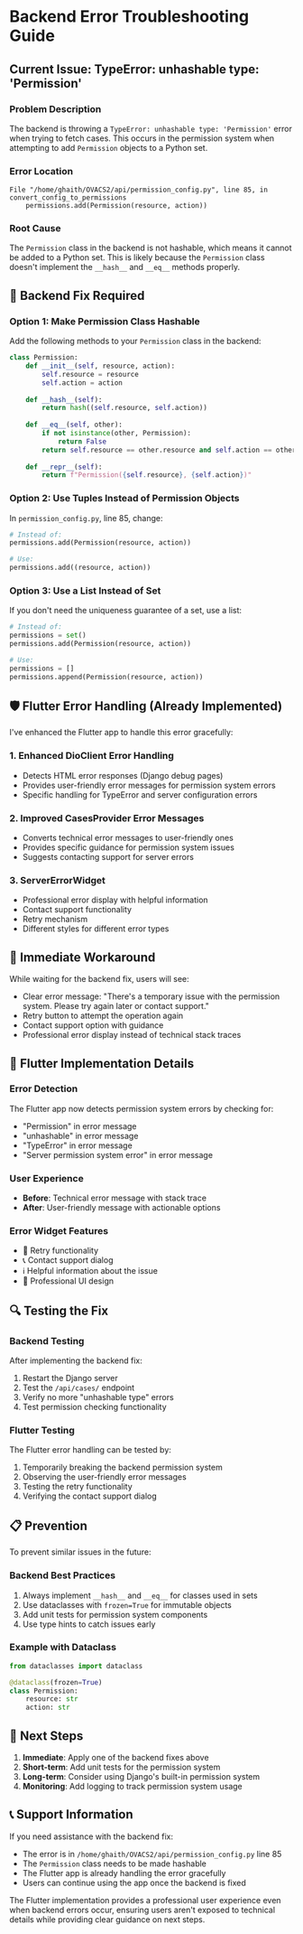 # Backend Error Troubleshooting Guide

## Current Issue: TypeError: unhashable type: 'Permission'

### Problem Description
The backend is throwing a `TypeError: unhashable type: 'Permission'` error when trying to fetch cases. This occurs in the permission system when attempting to add `Permission` objects to a Python set.

### Error Location
```
File "/home/ghaith/OVACS2/api/permission_config.py", line 85, in convert_config_to_permissions
    permissions.add(Permission(resource, action))
```

### Root Cause
The `Permission` class in the backend is not hashable, which means it cannot be added to a Python set. This is likely because the `Permission` class doesn't implement the `__hash__` and `__eq__` methods properly.

## 🔧 Backend Fix Required

### Option 1: Make Permission Class Hashable
Add the following methods to your `Permission` class in the backend:

```python
class Permission:
    def __init__(self, resource, action):
        self.resource = resource
        self.action = action
    
    def __hash__(self):
        return hash((self.resource, self.action))
    
    def __eq__(self, other):
        if not isinstance(other, Permission):
            return False
        return self.resource == other.resource and self.action == other.action
    
    def __repr__(self):
        return f"Permission({self.resource}, {self.action})"
```

### Option 2: Use Tuples Instead of Permission Objects
In `permission_config.py`, line 85, change:
```python
# Instead of:
permissions.add(Permission(resource, action))

# Use:
permissions.add((resource, action))
```

### Option 3: Use a List Instead of Set
If you don't need the uniqueness guarantee of a set, use a list:
```python
# Instead of:
permissions = set()
permissions.add(Permission(resource, action))

# Use:
permissions = []
permissions.append(Permission(resource, action))
```

## 🛡️ Flutter Error Handling (Already Implemented)

I've enhanced the Flutter app to handle this error gracefully:

### 1. Enhanced DioClient Error Handling
- Detects HTML error responses (Django debug pages)
- Provides user-friendly error messages for permission system errors
- Specific handling for TypeError and server configuration errors

### 2. Improved CasesProvider Error Messages
- Converts technical error messages to user-friendly ones
- Provides specific guidance for permission system issues
- Suggests contacting support for server errors

### 3. ServerErrorWidget
- Professional error display with helpful information
- Contact support functionality
- Retry mechanism
- Different styles for different error types

## 🚀 Immediate Workaround

While waiting for the backend fix, users will see:
- Clear error message: "There's a temporary issue with the permission system. Please try again later or contact support."
- Retry button to attempt the operation again
- Contact support option with guidance
- Professional error display instead of technical stack traces

## 📱 Flutter Implementation Details

### Error Detection
The Flutter app now detects permission system errors by checking for:
- "Permission" in error message
- "unhashable" in error message
- "TypeError" in error message
- "Server permission system error" in error message

### User Experience
- **Before**: Technical error message with stack trace
- **After**: User-friendly message with actionable options

### Error Widget Features
- 🔄 Retry functionality
- 📞 Contact support dialog
- ℹ️ Helpful information about the issue
- 🎨 Professional UI design

## 🔍 Testing the Fix

### Backend Testing
After implementing the backend fix:
1. Restart the Django server
2. Test the `/api/cases/` endpoint
3. Verify no more "unhashable type" errors
4. Test permission checking functionality

### Flutter Testing
The Flutter error handling can be tested by:
1. Temporarily breaking the backend permission system
2. Observing the user-friendly error messages
3. Testing the retry functionality
4. Verifying the contact support dialog

## 📋 Prevention

To prevent similar issues in the future:

### Backend Best Practices
1. Always implement `__hash__` and `__eq__` for classes used in sets
2. Use dataclasses with `frozen=True` for immutable objects
3. Add unit tests for permission system components
4. Use type hints to catch issues early

### Example with Dataclass
```python
from dataclasses import dataclass

@dataclass(frozen=True)
class Permission:
    resource: str
    action: str
```

## 🎯 Next Steps

1. **Immediate**: Apply one of the backend fixes above
2. **Short-term**: Add unit tests for the permission system
3. **Long-term**: Consider using Django's built-in permission system
4. **Monitoring**: Add logging to track permission system usage

## 📞 Support Information

If you need assistance with the backend fix:
- The error is in `/home/ghaith/OVACS2/api/permission_config.py` line 85
- The `Permission` class needs to be made hashable
- The Flutter app is already handling the error gracefully
- Users can continue using the app once the backend is fixed

The Flutter implementation provides a professional user experience even when backend errors occur, ensuring users aren't exposed to technical details while providing clear guidance on next steps.
